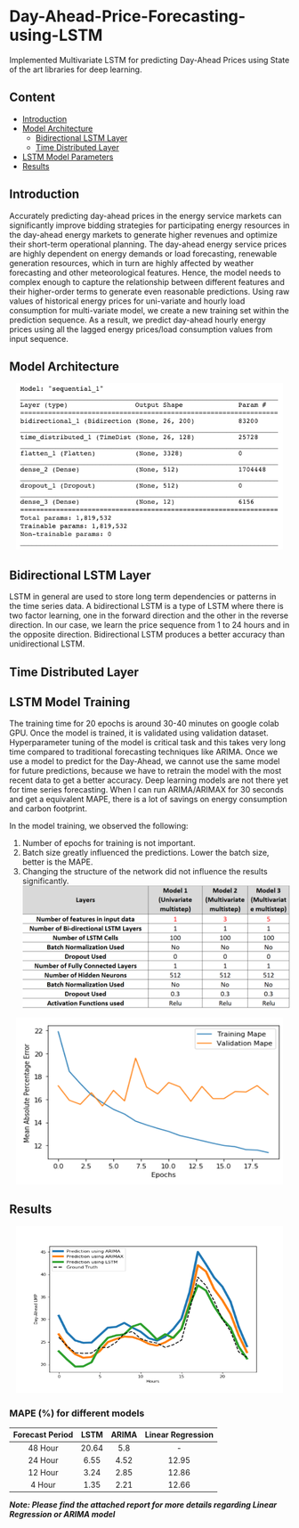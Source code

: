 Day-Ahead-Price-Forecasting-using-LSTM
=======================================
Implemented Multivariate LSTM for predicting Day-Ahead Prices using State of the art libraries for deep learning.

## Content
- [Introduction](README.md#Introduction)
- [Model Architecture](README.md#Model-Architecture)
  - [Bidirectional LSTM Layer](README.md#Bidirectional-LSTM-Layer)
  - [Time Distributed Layer](README.md#Time-Distributed-Layer)
- [LSTM Model Parameters](README.md#LSTM-Model-Training)
- [Results](README.md#Results)


## Introduction
Accurately predicting day-ahead prices in the energy
service markets can significantly improve bidding strategies
for participating energy resources in the day-ahead energy
markets to generate higher revenues and optimize their
short-term operational planning. The day-ahead energy
service prices are highly dependent on energy demands or
load forecasting, renewable generation resources, which in turn are highly affected by weather
forecasting and other meteorological features. Hence, the
model needs to complex enough to capture the relationship
between different features and their higher-order terms to
generate even reasonable predictions. Using raw values of historical energy prices for uni-variate
and hourly load consumption for multi-variate model, we
create a new training set within the prediction sequence. As
a result, we predict day-ahead hourly energy prices using all
the lagged energy prices/load consumption values from input
sequence. 

## Model Architecture

<p align="center">
    <img width="480" height="300" src=model_arch.png>
</p>

## Bidirectional LSTM Layer
LSTM in general are used to store long term dependencies or patterns in the time series data. A bidirectional LSTM is a type of LSTM where there is two factor learning, one in the forward direction and the other in the reverse direction. In our case, we learn the price sequence from 1 to 24 hours and in the opposite direction. Bidirectional LSTM produces a better accuracy than unidirectional LSTM.  

## Time Distributed Layer


## LSTM Model Training

The training time for 20 epochs is around 30-40 minutes on google colab GPU. Once the model is trained, it is validated using validation dataset. Hyperparameter tuning of the model is critical task and this takes very long time compared to traditional forecasting techniques like ARIMA. Once we use a model to predict for the Day-Ahead, we cannot use the same model for future predictions, because we have to retrain the model with the most recent data to get a better accuracy. Deep learning models are not there yet for time series forecasting. When I can run ARIMA/ARIMAX for 30 seconds and get a equivalent MAPE, there is a lot of savings on energy consumption and carbon footprint.   

In the model training, we observed the following: 

1. Number of epochs for training is not important. 
2. Batch size greatly influenced the predictions. Lower the batch size, better is the MAPE. 
3. Changing the structure of the network did not influence the results significantly.
![MODEL PARAMETERS](model_parameters.PNG)
<p align="center">
    <img width="480" height="300" src=learning_curve.PNG>
</p>

## Results

<p align="center">
    <img width="480" height="300" src=Predictions.PNG>
    
</p>


### MAPE (%) for different models

| Forecast Period |  LSTM | ARIMA | Linear Regression |
|:---------------:|:-----:|:-----:|:-----------------:|
|     48 Hour     | 20.64 |  5.8  |         -         |
|     24 Hour     |  6.55 |  4.52 |       12.95       |
|     12 Hour     |  3.24 |  2.85 |       12.86       |
|      4 Hour     |  1.35 |  2.21 |       12.66       |



***Note: Please find the attached report for more details regarding Linear Regression or ARIMA model***



